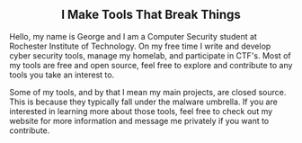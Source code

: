 <H2 align="center">I Make Tools That Break Things</h2>
Hello, my name is George and I am a Computer Security student at Rochester Institute of Technology. On my free time I write and develop cyber security tools, manage my homelab, and participate in CTF's. Most of my tools are free and open source, feel free to explore and contribute to any tools you take an interest to.  

Some of my tools, and by that I mean my main projects, are closed source. This is because they typically fall under the malware umbrella. If you are interested in learning more about those tools, feel free to check out my website for more information and message me privately if you want to contribute. 
